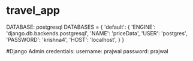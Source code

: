 # travel_app
DATABASE: postgresql
DATABASES = {
    'default': {
        'ENGINE': 'django.db.backends.postgresql',
        'NAME': 'priceData',
        'USER': 'postgres',
        'PASSWORD': 'krishna4',
        'HOST': 'localhost',
    }
}

#Django Admin credentials:
username: prajwal
password: prajwal

